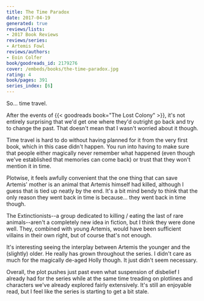 ```yaml
---
title: The Time Paradox
date: 2017-04-19
generated: true
reviews/lists:
- 2017 Book Reviews
reviews/series:
- Artemis Fowl
reviews/authors:
- Eoin Colfer
book/goodreads_id: 2179276
cover: /embeds/books/the-time-paradox.jpg
rating: 4
book/pages: 391
series_index: [6]
---
```

So... time travel.  

After the events of {{< goodreads book="The Lost Colony" >}}, it's not entirely surprising that we'd get one where they'd outright go back and try to change the past. That doesn't mean that I wasn't worried about it though.  

<!--more-->

Time travel is hard to do without having planned for it from the very first book, which in this case didn't happen. You run into having to make sure that people either magically never remember what happened (even though we've established that memories can come back) or trust that they won't mention it in time.  

Plotwise, it feels awfully convenient that the one thing that can save Artemis' mother is an animal that Artemis himself had killed, although I guess that is tied up neatly by the end. It's a bit mind bendy to think that the only reason they went back in time is because... they went back in time though.  

The Extinctionists--a group dedicated to killing / eating the last of rare animals--aren't a completely new idea in fiction, but I think they were done well. They, combined with young Artemis, would have been sufficient villains in their own right, but of course that's not enough.  

It's interesting seeing the interplay between Artemis the younger and the (slightly) older. He really has grown throughout the series. I didn't care as much for the magically de-aged Holly though. It just didn't seem necessary.  

Overall, the plot pushes just past even what suspension of disbelief I already had for the series while at the same time treading on plotlines and characters we've already explored fairly extensively. It's still an enjoyable read, but I feel like the series is starting to get a bit stale.